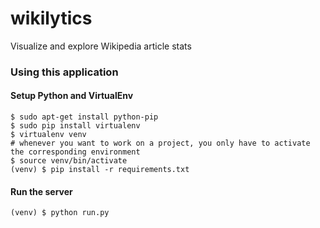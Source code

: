 # wikilytics

Visualize and explore Wikipedia article stats


### Using this application


#### Setup Python and VirtualEnv
```
$ sudo apt-get install python-pip
$ sudo pip install virtualenv
$ virtualenv venv
# whenever you want to work on a project, you only have to activate the corresponding environment
$ source venv/bin/activate
(venv) $ pip install -r requirements.txt
```
#### Run the server
```
(venv) $ python run.py
```